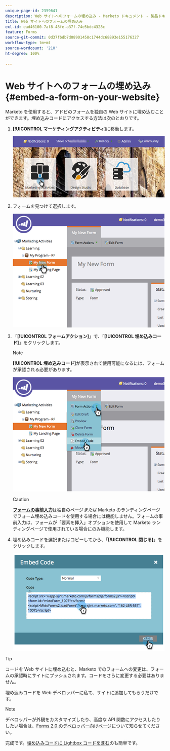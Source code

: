 ```yaml
---
unique-page-id: 2359641
description: Web サイトへのフォームの埋め込み - Marketo ドキュメント - 製品ドキュメント
title: Web サイトへのフォームの埋め込み
exl-id: ead46100-7af8-48fe-a37f-74e5bdc4328c
feature: Forms
source-git-commit: 0d37fbdb7d08901458c1744dc68893e155176327
workflow-type: tm+mt
source-wordcount: '210'
ht-degree: 100%

---
```


# Web サイトへのフォームの埋め込み {#embed-a-form-on-your-website}

Marketo を使用すると、アドビのフォームを独自の Web サイトに埋め込むことができます。埋め込みコードにアクセスする方法は次のとおりです。

1. **[!UICONTROL マーケティングアクティビティ]**&#x200B;に移動します。

   ![](assets/login-marketing-activities-4.png)

1. フォームを見つけて選択します。

   ![](assets/image2014-9-15-12-3a12-3a14.png)

1. 「**[!UICONTROL フォームアクション]**」で、「**[!UICONTROL 埋め込みコード]**」をクリックします。

   >[!NOTE]
   >
   >**[!UICONTROL 埋め込みコード]**&#x200B;が表示されて使用可能になるには、フォームが承認される必要があります。

   ![](assets/image2014-9-15-12-3a12-3a20.png)

   >[!CAUTION]
   >
   >**[フォームの事前入力](/help/marketo/product-docs/administration/settings/edit-landing-page-settings.md)**&#x200B;は独自のページ&#x200B;_または_ Marketo のランディングページでフォーム埋め込みコードを使用する場合には機能しません。フォームの事前入力は、フォームが「要素を挿入」オプションを使用して Marketo ランディングページで使用されている場合にのみ機能します。

1. 埋め込みコードを選択またはコピーしてから、「**[!UICONTROL 閉じる]**」をクリックします。

   ![](assets/image2014-9-15-12-3a12-3a31.png)

>[!TIP]
>
>コードを Web サイトに埋め込むと、Marketo でのフォームへの変更は、フォームの承認時にサイトにプッシュされます。コードをさらに変更する必要はありません。

埋め込みコードを Web デベロッパーに私て、サイトに追加してもらうだけです。

>[!NOTE]
>
>デベロッパーが外観をカスタマイズしたり、高度な API 関数にアクセスしたりしたい場合は、[Forms 2.0 のデベロッパー向けページ](https://experienceleague.adobe.com/ja/docs/marketo-developer/marketo/javascriptapi/forms-api-reference)について知らせてください。

完成です。[埋め込みコードに Lightbox コードを含む](/help/marketo/product-docs/demand-generation/forms/form-actions/use-a-form-in-a-lightbox.md)のも簡単です。
